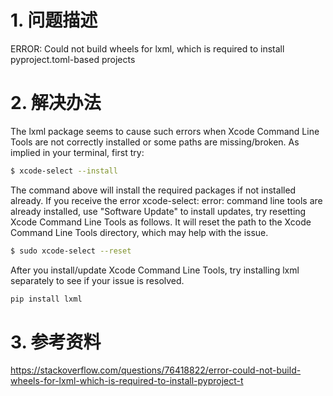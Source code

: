 
# 1. 问题描述

ERROR: Could not build wheels for lxml, which is required to install pyproject.toml-based projects

# 2. 解决办法
The lxml package seems to cause such errors when Xcode Command Line Tools are not correctly installed or some paths are missing/broken. As implied in your terminal, first try:
```bash
$ xcode-select --install
```
The command above will install the required packages if not installed already. If you receive the error xcode-select: error: command line tools are already installed, use "Software Update" to install updates, try resetting Xcode Command Line Tools as follows. It will reset the path to the Xcode Command Line Tools directory, which may help with the issue.
```bash
$ sudo xcode-select --reset
```
After you install/update Xcode Command Line Tools, try installing lxml separately to see if your issue is resolved.
```bash
pip install lxml
```

# 3. 参考资料
https://stackoverflow.com/questions/76418822/error-could-not-build-wheels-for-lxml-which-is-required-to-install-pyproject-t

